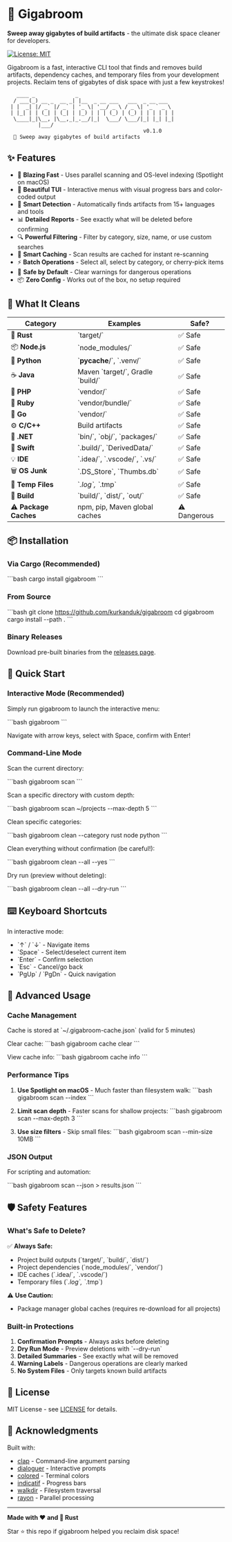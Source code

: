 # 🧹 Gigabroom

**Sweep away gigabytes of build artifacts** - the ultimate disk space cleaner for developers.

[![License: MIT](https://img.shields.io/badge/License-MIT-yellow.svg)](https://opensource.org/licenses/MIT)

Gigabroom is a fast, interactive CLI tool that finds and removes build artifacts, dependency caches, and temporary files from your development projects. Reclaim tens of gigabytes of disk space with just a few keystrokes!

```
   ____ _             _
  / ___(_) __ _  __ _| |__  _ __ ___   ___  _ __ ___
 | |  _| |/ _` |/ _` | '_ \| '__/ _ \ / _ \| '_ ` _ \
 | |_| | | (_| | (_| | |_) | | | (_) | (_) | | | | | |
  \____|_|\__, |\__,_|_.__/|_|  \___/ \___/|_| |_| |_|
          |___/
                                            v0.1.0
  🧹 Sweep away gigabytes of build artifacts
```

## ✨ Features

- 🚀 **Blazing Fast** - Uses parallel scanning and OS-level indexing (Spotlight on macOS)
- 🎨 **Beautiful TUI** - Interactive menus with visual progress bars and color-coded output
- 🎯 **Smart Detection** - Automatically finds artifacts from 15+ languages and tools
- 📊 **Detailed Reports** - See exactly what will be deleted before confirming
- 🔍 **Powerful Filtering** - Filter by category, size, name, or use custom searches
- 💾 **Smart Caching** - Scan results are cached for instant re-scanning
- ⚡ **Batch Operations** - Select all, select by category, or cherry-pick items
- 🔐 **Safe by Default** - Clear warnings for dangerous operations
- 📦 **Zero Config** - Works out of the box, no setup required

## 🎯 What It Cleans

| Category | Examples | Safe? |
|----------|----------|-------|
| 🦀 **Rust** | \`target/\` | ✅ Safe |
| 📦 **Node.js** | \`node_modules/\` | ✅ Safe |
| 🐍 **Python** | \`__pycache__/\`, \`.venv/\` | ✅ Safe |
| ☕ **Java** | Maven \`target/\`, Gradle \`build/\` | ✅ Safe |
| 🐘 **PHP** | \`vendor/\` | ✅ Safe |
| 💎 **Ruby** | \`vendor/bundle/\` | ✅ Safe |
| 🐹 **Go** | \`vendor/\` | ✅ Safe |
| ⚙️ **C/C++** | Build artifacts | ✅ Safe |
| 🔷 **.NET** | \`bin/\`, \`obj/\`, \`packages/\` | ✅ Safe |
| 🦢 **Swift** | \`.build/\`, \`DerivedData/\` | ✅ Safe |
| 💡 **IDE** | \`.idea/\`, \`.vscode/\`, \`.vs/\` | ✅ Safe |
| 🗑️ **OS Junk** | \`.DS_Store\`, \`Thumbs.db\` | ✅ Safe |
| 📝 **Temp Files** | \`*.log\`, \`*.tmp\` | ✅ Safe |
| 📁 **Build** | \`build/\`, \`dist/\`, \`out/\` | ✅ Safe |
| ⚠️ **Package Caches** | npm, pip, Maven global caches | ⚠️ Dangerous |

## 📦 Installation

### Via Cargo (Recommended)

\`\`\`bash
cargo install gigabroom
\`\`\`

### From Source

\`\`\`bash
git clone https://github.com/kurkanduk/gigabroom
cd gigabroom
cargo install --path .
\`\`\`

### Binary Releases

Download pre-built binaries from the [releases page](https://github.com/kurkanduk/gigabroom/releases).

## 🚀 Quick Start

### Interactive Mode (Recommended)

Simply run gigabroom to launch the interactive menu:

\`\`\`bash
gigabroom
\`\`\`

Navigate with arrow keys, select with Space, confirm with Enter!

### Command-Line Mode

Scan the current directory:

\`\`\`bash
gigabroom scan
\`\`\`

Scan a specific directory with custom depth:

\`\`\`bash
gigabroom scan ~/projects --max-depth 5
\`\`\`

Clean specific categories:

\`\`\`bash
gigabroom clean --category rust node python
\`\`\`

Clean everything without confirmation (be careful!):

\`\`\`bash
gigabroom clean --all --yes
\`\`\`

Dry run (preview without deleting):

\`\`\`bash
gigabroom clean --all --dry-run
\`\`\`

## ⌨️ Keyboard Shortcuts

In interactive mode:

- \`↑\` / \`↓\` - Navigate items
- \`Space\` - Select/deselect current item
- \`Enter\` - Confirm selection
- \`Esc\` - Cancel/go back
- \`PgUp\` / \`PgDn\` - Quick navigation

## 🔧 Advanced Usage

### Cache Management

Cache is stored at \`~/.gigabroom-cache.json\` (valid for 5 minutes)

Clear cache:
\`\`\`bash
gigabroom cache clear
\`\`\`

View cache info:
\`\`\`bash
gigabroom cache info
\`\`\`

### Performance Tips

1. **Use Spotlight on macOS** - Much faster than filesystem walk:
   \`\`\`bash
   gigabroom scan --index
   \`\`\`

2. **Limit scan depth** - Faster scans for shallow projects:
   \`\`\`bash
   gigabroom scan --max-depth 3
   \`\`\`

3. **Use size filters** - Skip small files:
   \`\`\`bash
   gigabroom scan --min-size 10MB
   \`\`\`

### JSON Output

For scripting and automation:

\`\`\`bash
gigabroom scan --json > results.json
\`\`\`

## 🛡️ Safety Features

### What's Safe to Delete?

✅ **Always Safe:**
- Project build outputs (\`target/\`, \`build/\`, \`dist/\`)
- Project dependencies (\`node_modules/\`, \`vendor/\`)
- IDE caches (\`.idea/\`, \`.vscode/\`)
- Temporary files (\`*.log\`, \`*.tmp\`)

⚠️ **Use Caution:**
- Package manager global caches (requires re-download for all projects)

### Built-in Protections

1. **Confirmation Prompts** - Always asks before deleting
2. **Dry Run Mode** - Preview deletions with \`--dry-run\`
3. **Detailed Summaries** - See exactly what will be removed
4. **Warning Labels** - Dangerous operations are clearly marked
5. **No System Files** - Only targets known build artifacts

## 📄 License

MIT License - see [LICENSE](LICENSE) for details.

## 🙏 Acknowledgments

Built with:
- [clap](https://github.com/clap-rs/clap) - Command-line argument parsing
- [dialoguer](https://github.com/console-rs/dialoguer) - Interactive prompts
- [colored](https://github.com/colored-rs/colored) - Terminal colors
- [indicatif](https://github.com/console-rs/indicatif) - Progress bars
- [walkdir](https://github.com/BurntSushi/walkdir) - Filesystem traversal
- [rayon](https://github.com/rayon-rs/rayon) - Parallel processing

---

**Made with ❤️ and 🦀 Rust**

Star ⭐ this repo if gigabroom helped you reclaim disk space!

